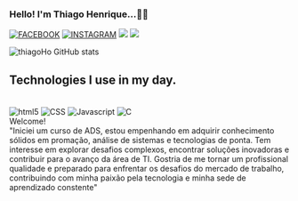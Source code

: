 ### Hello! I'm Thiago Henrique...🧑‍🚀
[![FACEBOOK](https://img.shields.io/badge/Facebook-1877F2?style=for-the-badge&logo=facebook&logoColor=white
)](https://www.facebook.com/thiagohenrique.henrique.73)
[![INSTAGRAM](https://img.shields.io/badge/Instagram-E4405F?style=for-the-badge&logo=instagram&logoColor=white
)](https://www.facebook.com/thiagohenrique.henrique.73)
[![](https://img.shields.io/badge/Gmail-D14836?style=for-the-badge&logo=gmail&logoColor=white
)](https://www.facebook.com/thiagohenrique.henrique.73)
[![](https://img.shields.io/badge/Discord-7289DA?style=for-the-badge&logo=discord&logoColor=white
)](https://discord.gg/5vrFsdUK)

![thiagoHo GitHub stats](https://github-readme-stats.vercel.app/api?username=ThiagoHo&show_icons=true&theme=dracula)

## Technologies I use in my day.
<div style="display: inline_block"><br>
    <img align="center" alt="html5" src="https://img.shields.io/badge/HTML5-E34F26?style=for-the-badge&logo=html5&logoColor=white"/>
    <img align="center" alt="CSS" src="https://img.shields.io/badge/CSS3-1572B6?style=for-the-badge&logo=css3&logoColor=white"/>
    <img align="center" alt="Javascript" src="https://img.shields.io/badge/JavaScript-F7DF1E?style=for-the-badge&logo=javascript&logoColor=black"/>
        <img align="center" alt="C" src="https://img.shields.io/badge/C-00599C?style=for-the-badge&logo=c&logoColor=white"/>
</div>
Welcome!<br>
"Iniciei um curso de ADS, estou empenhando em adquirir conhecimento sólidos em promação, análise de sistemas e tecnologias de ponta.
Tem interesse em explorar desafios complexos, encontrar soluções inovadoras e contribuir para o avanço da área de TI.
Gostria de me tornar um profissional qualidade e preparado para enfrentar os desafios do mercado de trabalho, contribuindo com minha paixão pela tecnologia e minha sede de aprendizado constente"
